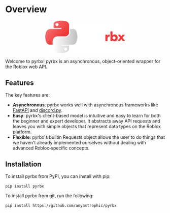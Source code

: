# Overview

<div align="center">
    <img width="50%" src="assets/textlogo.svg">
</div>

Welcome to pyrbx!
pyrbx is an asynchronous, object-oriented wrapper for the Roblox web API.  

## Features
The key features are:  

- **Asynchronous**: pyrbx works well with asynchronous frameworks like [FastAPI](https://fastapi.tiangolo.com/) and 
[discord.py](https://github.com/Rapptz/discord.py).  
- **Easy**: pyrbx's client-based model is intuitive and easy to learn for both the beginner and expert developer. It
  abstracts away API requests and leaves you with simple objects that represent data types on the Roblox platform.
- **Flexible**: pyrbx's builtin Requests object allows the user to do things that we haven't already implemented
ourselves without dealing with advanced Roblox-specific concepts.

## Installation
To install pyrbx from PyPI, you can install with pip:
```
pip install pyrbx
```

To install pyrbx from git, run the following:
```
pip install https://github.com/anyastrophic/pyrbx
```
